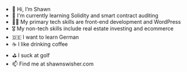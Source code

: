 - 👋 Hi, I’m Shawn
- 🧐 I'm currently learning Solidity and smart contract auditing
- 👨‍💻 My primary tech skills are front-end development and WordPress
- 🎖️ My non-tech skills include real estate investing and ecommerce
- 🇩🇪 I want to learn German
- ☕️ I like drinking coffee
- ⛳️ I suck at golf
- 📫 Find me at shawnswisher.com

<!---
sswisher/sswisher is a ✨ special ✨ repository because its `README.md` (this file) appears on your GitHub profile.
You can click the Preview link to take a look at your changes.
--->
